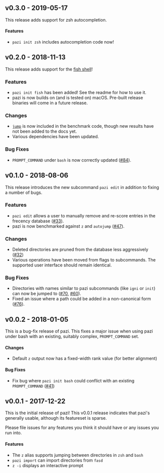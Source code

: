 ## v0.3.0 - 2019-05-17

This release adds support for zsh autocompletion.

#### Features

* `pazi init zsh` includes autocompletion code now!

## v0.2.0 - 2018-11-13

This release adds support for the [fish shell](https://fishshell.com/)!

### Features

* `pazi init fish` has been added! See the readme for how to use it.
* pazi is now builds on (and is tested on) macOS. Pre-built release binaries will come in a future release.

### Changes

* [`jump`](https://github.com/gsamokovarov/jump) is now  included in the benchmark code, though new results have not been added to the docs yet.
* Various dependencies have been updated.

### Bug Fixes

* `PROMPT_COMMAND` under `bash` is now correctly updated ([#84](https://github.com/euank/pazi/pull/84)).

## v0.1.0 - 2018-08-06

This release introduces the new subcommand `pazi edit` in addition to fixing a number of bugs.

### Features

* `pazi edit` allows a user to manually remove and re-score entries in the frecency database ([#33](https://github.com/euank/pazi/issues/33)).
* pazi is now benchmarked against `z` and `autojump` ([#47](https://github.com/euank/pazi/issues/47)).

### Changes

* Deleted directories are pruned from the database less aggressively ([#32](https://github.com/euank/pazi/issues/32))
* Various operations have been moved from flags to subcommands. The supported user interface should remain identical.

### Bug Fixes

* Directories with names similar to pazi subcommands (like `igni` or `init`) can now be jumped to ([#70](https://github.com/euank/pazi/issues/70), [#60](https://github.com/euank/pazi/issues/60)).
* Fixed an issue where a path could be added in a non-canonical form ([#76](https://github.com/euank/pazi/issues/76)).


## v0.0.2 - 2018-01-05

This is a bug-fix release of pazi. This fixes a major issue when using pazi
under bash with an existing, suitably complex, `PROMPT_COMMAND` set.

#### Changes
* Default `z` output now has a fixed-width rank value (for better alignment)

#### Bug Fixes
* Fix bug where `pazi init bash` could conflict with an existing `PROMPT_COMMAND` ([#41](https://github.com/euank/pazi/issues/41))

## v0.0.1 - 2017-12-22

This is the initial release of pazi! This v0.0.1 release indicates that pazi's
generally usable, although its featureset is sparse.

Please file issues for any features you think it should have or any issues you run into.

#### Features
* The `z` alias supports jumping between directories in `zsh` and `bash`
* `pazi import` can import directories from `fasd`
* `z -i` displays an interactive prompt
